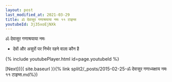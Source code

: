 ```yaml
---
layout: post
last_modified_at: 2021-03-29
title: ॐ देवासुर गणाश्रयाया नमः ११ टाइम्स
youtubeId: 3j35xoEjNXk
---
```

 
 
 ॐ देवासुर गणाश्रयाया नमः  
 
 -  देवों और असुरों पर निर्भर रहने वाला कौन है 
 
  
 
  
 
 
 
 
 
 


{% include youtubePlayer.html id=page.youtubeId %}
 
[Next]({{ site.baseurl }}{% link  split2/_posts/2015-02-25-ॐ देवासुर गणाध्यक्षाय नमः ११ टाइम्स.md%})
 
